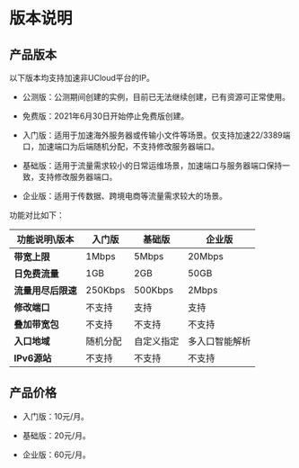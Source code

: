 # 版本说明

 ## 产品版本
 以下版本均支持加速非UCloud平台的IP。
 
 * 公测版：公测期间创建的实例，目前已无法继续创建，已有资源可正常使用。

 * 免费版：2021年6月30日开始停止免费版创建。
 
 * 入门版：适用于加速海外服务器或传输小文件等场景。仅支持加速22/3389端口，加速端口为后端随机分配，不支持修改服务器端口。
 
 * 基础版：适用于流量需求较小的日常运维场景，加速端口与服务器端口保持一致，支持修改服务器端口。

 * 企业版：适用于传数据、跨境电商等流量需求较大的场景。
  
 功能对比如下：

| 功能说明\版本      | 入门版 | 基础版  | 企业版 | 
| ------------------ | ------- | ------- | ------ |
| **带宽上限**       | 1Mbps   | 5Mbps   | 20Mbps | 
| **日免费流量**      | 1GB  | 2GB     | 50GB   | 
| **流量用尽后限速** | 250Kbps | 500Kbps | 2Mbps  | 
| **修改端口**       | 不支持  | 支持  | 支持   | 
| **叠加带宽包**       | 不支持  | 不支持  | 不支持   | 
| **入口地域**     | 随机分配  | 自定义指定  | 多入口智能解析   | 
| **IPv6源站**     | 不支持 | 不支持  | 不支持   | 

## 产品价格

 * 入门版：10元/月。 
 
 * 基础版：20元/月。

 * 企业版：60元/月。
 
